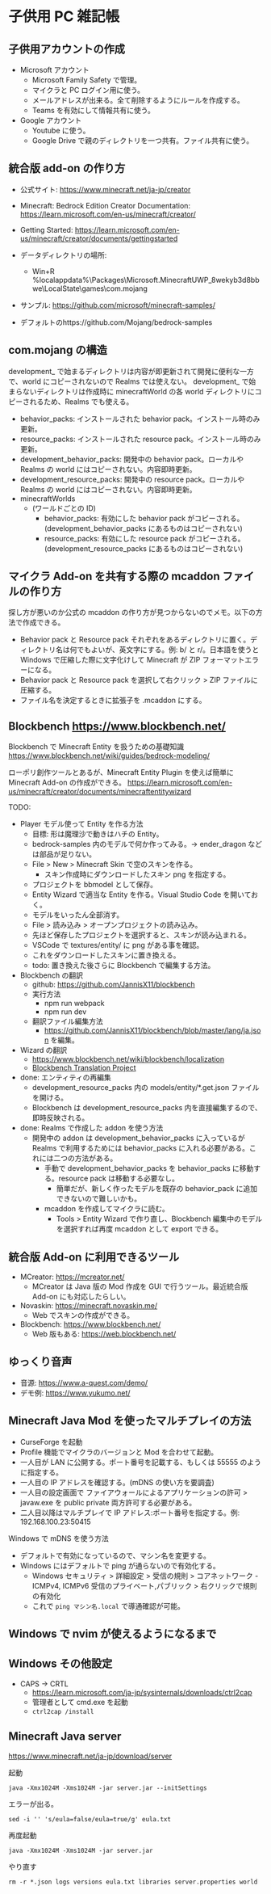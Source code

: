 # 子供用 PC 雑記帳

## 子供用アカウントの作成

* Microsoft アカウント
    * Microsoft Family Safety で管理。
    * マイクラと PC ログイン用に使う。
    * メールアドレスが出来る。全て削除するようにルールを作成する。
    * Teams を有効にして情報共有に使う。
* Google アカウント
    * Youtube に使う。
    * Google Drive で親のディレクトリを一つ共有。ファイル共有に使う。

## 統合版 add-on の作り方

* 公式サイト: https://www.minecraft.net/ja-jp/creator
* Minecraft: Bedrock Edition Creator Documentation: https://learn.microsoft.com/en-us/minecraft/creator/
* Getting Started: https://learn.microsoft.com/en-us/minecraft/creator/documents/gettingstarted

* データディレクトリの場所:
    * Win+R %localappdata%\Packages\Microsoft.MinecraftUWP_8wekyb3d8bbwe\LocalState\games\com.mojang

* サンプル: https://github.com/microsoft/minecraft-samples/
* デフォルトのhttps://github.com/Mojang/bedrock-samples

## com.mojang の構造

development_ で始まるディレクトリは内容が即更新されて開発に便利な一方で、world にコピーされないので Realms では使えない。
development_ で始まらないディレクトリは作成時に minecraftWorld の各 world ディレクトリにコピーされるため、Realms でも使える。

* behavior_packs: インストールされた behavior pack。インストール時のみ更新。
* resource_packs: インストールされた resource pack。インストール時のみ更新。
* development_behavior_packs: 開発中の behavior pack。ローカルや Realms の world にはコピーされない。内容即時更新。
* development_resource_packs: 開発中の resource pack。ローカルや Realms の world にはコピーされない。内容即時更新。
* minecraftWorlds
    * (ワールドごとの ID)
        * behavior_packs: 有効にした behavior pack がコピーされる。(development_behavior_packs にあるものはコピーされない)
        * resource_packs: 有効にした resource pack がコピーされる。(development_resource_packs にあるものはコピーされない)

## マイクラ Add-on を共有する際の mcaddon ファイルの作り方

探し方が悪いのか公式の mcaddon の作り方が見つからないのでメモ。以下の方法で作成できる。

* Behavior pack と Resource pack それぞれをあるディレクトリに置く。ディレクトリ名は何でもよいが、英文字にする。例: b/ と r/。日本語を使うと Windows で圧縮した際に文字化けして Minecraft が ZIP フォーマットエラーになる。
* Behavior pack と Resource pack を選択して右クリック > ZIP ファイルに圧縮する。
* ファイル名を決定するときに拡張子を .mcaddon にする。

## Blockbench https://www.blockbench.net/

Blockbench で Minecraft Entity を扱うための基礎知識
https://www.blockbench.net/wiki/guides/bedrock-modeling/

ローポリ創作ツールとあるが、Minecraft Entity Plugin を使えば簡単に Minecraft Add-on の作成ができる。
https://learn.microsoft.com/en-us/minecraft/creator/documents/minecraftentitywizard

TODO:

* Player モデル使って Entity を作る方法
    * 目標: 形は魔理沙で動きはハチの Entity。
    * bedrock-samples 内のモデルで何か作ってみる。-> ender_dragon などは部品が足りない。
    * File > New > Minecraft Skin で空のスキンを作る。
        * スキン作成時にダウンロードしたスキン png を指定する。
    * プロジェクトを bbmodel として保存。
    * Entity Wizard で適当な Entity を作る。Visual Studio Code を開いておく。
    * モデルをいったん全部消す。
    * File > 読み込み > オープンプロジェクトの読み込み。
    * 先ほど保存したプロジェクトを選択すると、スキンが読み込まれる。
    * VSCode で textures/entity/ に png がある事を確認。
    * これをダウンロードしたスキンに置き換える。
    * todo: 置き換えた後さらに Blockbench で編集する方法。
* Blockbench の翻訳
    * github: https://github.com/JannisX11/blockbench
    * 実行方法
        * npm run webpack
        * npm run dev
    * 翻訳ファイル編集方法
        * https://github.com/JannisX11/blockbench/blob/master/lang/ja.json を編集。
* Wizard の翻訳
    * https://www.blockbench.net/wiki/blockbench/localization
    * [Blockbench Translation Project](https://poeditor.com/join/project/EFP1ygSsn7)
* done: エンティティの再編集
    * development_resource_packs 内の models/entity/*.get.json ファイルを開ける。
    * Blockbench は development_resource_packs 内を直接編集するので、即時反映される。
* done: Realms で作成した addon を使う方法
    * 開発中の addon は development_behavior_packs に入っているが Realms で利用するためには behavior_packs に入れる必要がある。これには二つの方法がある。
        * 手動で development_behavior_packs を behavior_packs に移動する。resource pack は移動する必要なし。
            * 簡単だが、新しく作ったモデルを既存の behavior_pack に追加できないので難しいかも。
        * mcaddon を作成してマイクラに読む。
            * Tools > Entity Wizard で作り直し、Blockbench 編集中のモデルを選択すれば再度 mcaddon として export できる。


## 統合版 Add-on に利用できるツール

* MCreator: https://mcreator.net/
    * MCreator は Java 版の Mod 作成を GUI で行うツール。最近統合版 Add-on にも対応したらしい。
* Novaskin: https://minecraft.novaskin.me/
    * Web でスキンの作成ができる。
* Blockbench: https://www.blockbench.net/
    * Web 版もある: https://web.blockbench.net/

## ゆっくり音声

* 音源: https://www.a-quest.com/demo/
* デモ例: https://www.yukumo.net/

## Minecraft Java Mod を使ったマルチプレイの方法

* CurseForge を起動
* Profile 機能でマイクラのバージョンと Mod を合わせて起動。
* 一人目が LAN に公開する。ポート番号を記載する、もしくは 55555 のように指定する。
* 一人目の IP アドレスを確認する。(mDNS の使い方を要調査)
* 一人目の設定画面で ファイアウォールによるアプリケーションの許可 > javaw.exe を public private 両方許可する必要がある。
* 二人目以降はマルチプレイで IP アドレス:ポート番号を指定する。例: 192.168.100.23:50415

Windows で mDNS を使う方法

* デフォルトで有効になっているので、マシン名を変更する。
* Windows にはデフォルトで ping が通らないので有効化する。
    * Windows セキュリティ > 詳細設定 > 受信の規則 > コアネットワーク - ICMPv4, ICMPv6 受信のプライベート,パブリック > 右クリックで規則の有効化
    * これで `ping マシン名.local` で導通確認が可能。

## Windows で nvim が使えるようになるまで

## Windows その他設定

* CAPS -> CRTL
    * https://learn.microsoft.com/ja-jp/sysinternals/downloads/ctrl2cap
    * 管理者として cmd.exe を起動
    * `ctrl2cap /install`

## Minecraft Java server

https://www.minecraft.net/ja-jp/download/server

起動

    java -Xmx1024M -Xms1024M -jar server.jar --initSettings

エラーが出る。

    sed -i '' 's/eula=false/eula=true/g' eula.txt

再度起動

    java -Xmx1024M -Xms1024M -jar server.jar

やり直す

    rm -r *.json logs versions eula.txt libraries server.properties world
